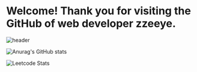 # Welcome! Thank you for visiting the GitHub of web developer zzeeye. 

![header](https://capsule-render.vercel.app/api?type=waving&text=HI!%20👋%20I%20AM%20!&fontAlign=50&fontAlignY=40&color=gradient&customColorList=0:blue,100:green&section=header)

![Anurag's GitHub stats](https://github-readme-stats.vercel.app/api?username=zzeeye&show_icons=true&theme=graywhite)

![Leetcode Stats](https://leetcard.jacoblin.cool/zzeeye?theme=wtf)

